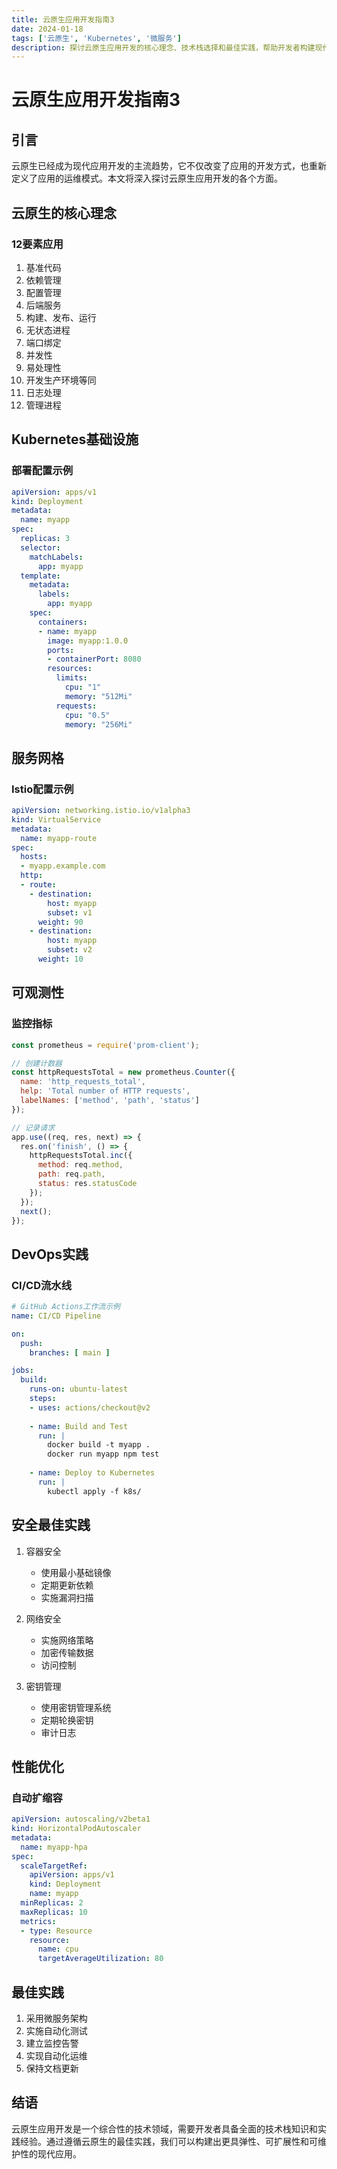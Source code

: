 ```yaml
---
title: 云原生应用开发指南3
date: 2024-01-18
tags: ['云原生', 'Kubernetes', '微服务']
description: 探讨云原生应用开发的核心理念、技术栈选择和最佳实践，帮助开发者构建现代化的云原生应用。
---
```


# 云原生应用开发指南3

## 引言

云原生已经成为现代应用开发的主流趋势，它不仅改变了应用的开发方式，也重新定义了应用的运维模式。本文将深入探讨云原生应用开发的各个方面。

## 云原生的核心理念

### 12要素应用

1. 基准代码
2. 依赖管理
3. 配置管理
4. 后端服务
5. 构建、发布、运行
6. 无状态进程
7. 端口绑定
8. 并发性
9. 易处理性
10. 开发生产环境等同
11. 日志处理
12. 管理进程

## Kubernetes基础设施

### 部署配置示例

```yaml
apiVersion: apps/v1
kind: Deployment
metadata:
  name: myapp
spec:
  replicas: 3
  selector:
    matchLabels:
      app: myapp
  template:
    metadata:
      labels:
        app: myapp
    spec:
      containers:
      - name: myapp
        image: myapp:1.0.0
        ports:
        - containerPort: 8080
        resources:
          limits:
            cpu: "1"
            memory: "512Mi"
          requests:
            cpu: "0.5"
            memory: "256Mi"
```

## 服务网格

### Istio配置示例

```yaml
apiVersion: networking.istio.io/v1alpha3
kind: VirtualService
metadata:
  name: myapp-route
spec:
  hosts:
  - myapp.example.com
  http:
  - route:
    - destination:
        host: myapp
        subset: v1
      weight: 90
    - destination:
        host: myapp
        subset: v2
      weight: 10
```

## 可观测性

### 监控指标

```javascript
const prometheus = require('prom-client');

// 创建计数器
const httpRequestsTotal = new prometheus.Counter({
  name: 'http_requests_total',
  help: 'Total number of HTTP requests',
  labelNames: ['method', 'path', 'status']
});

// 记录请求
app.use((req, res, next) => {
  res.on('finish', () => {
    httpRequestsTotal.inc({
      method: req.method,
      path: req.path,
      status: res.statusCode
    });
  });
  next();
});
```

## DevOps实践

### CI/CD流水线

```yaml
# GitHub Actions工作流示例
name: CI/CD Pipeline

on:
  push:
    branches: [ main ]

jobs:
  build:
    runs-on: ubuntu-latest
    steps:
    - uses: actions/checkout@v2
    
    - name: Build and Test
      run: |
        docker build -t myapp .
        docker run myapp npm test
    
    - name: Deploy to Kubernetes
      run: |
        kubectl apply -f k8s/
```

## 安全最佳实践

1. 容器安全
   - 使用最小基础镜像
   - 定期更新依赖
   - 实施漏洞扫描

2. 网络安全
   - 实施网络策略
   - 加密传输数据
   - 访问控制

3. 密钥管理
   - 使用密钥管理系统
   - 定期轮换密钥
   - 审计日志

## 性能优化

### 自动扩缩容

```yaml
apiVersion: autoscaling/v2beta1
kind: HorizontalPodAutoscaler
metadata:
  name: myapp-hpa
spec:
  scaleTargetRef:
    apiVersion: apps/v1
    kind: Deployment
    name: myapp
  minReplicas: 2
  maxReplicas: 10
  metrics:
  - type: Resource
    resource:
      name: cpu
      targetAverageUtilization: 80
```

## 最佳实践

1. 采用微服务架构
2. 实施自动化测试
3. 建立监控告警
4. 实现自动化运维
5. 保持文档更新

## 结语

云原生应用开发是一个综合性的技术领域，需要开发者具备全面的技术栈知识和实践经验。通过遵循云原生的最佳实践，我们可以构建出更具弹性、可扩展性和可维护性的现代应用。